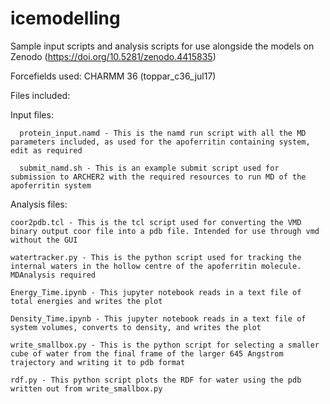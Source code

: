 # icemodelling
Sample input scripts and analysis scripts for use alongside the models on Zenodo (https://doi.org/10.5281/zenodo.4415835)

Forcefields used: CHARMM 36 (toppar_c36_jul17)

Files included: 

  Input files:
  
      protein_input.namd - This is the namd run script with all the MD parameters included, as used for the apoferritin containing system, edit as required
      
      submit_namd.sh - This is an example submit script used for submission to ARCHER2 with the required resources to run MD of the apoferritin system
  
  Analysis files:
  
    coor2pdb.tcl - This is the tcl script used for converting the VMD binary output coor file into a pdb file. Intended for use through vmd without the GUI
    
    watertracker.py - This is the python script used for tracking the internal waters in the hollow centre of the apoferritin molecule. MDAnalysis required
    
    Energy_Time.ipynb - This jupyter notebook reads in a text file of total energies and writes the plot 
    
    Density_Time.ipynb - This jupyter notebook reads in a text file of system volumes, converts to density, and writes the plot
    
    write_smallbox.py - This is the python script for selecting a smaller cube of water from the final frame of the larger 645 Angstrom trajectory and writing it to pdb format
    
    rdf.py - This python script plots the RDF for water using the pdb written out from write_smallbox.py
    
